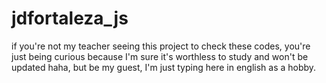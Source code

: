 # jdfortaleza_js

if you're not my teacher seeing this project to check these codes, you're just being curious because I'm sure it's worthless to study and won't be updated haha, but be my guest, I'm just typing here in english as a hobby.
